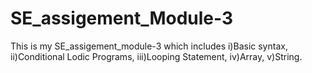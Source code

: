 # SE_assigement_Module-3
This is my SE_assigement_module-3 which includes i)Basic syntax, ii)Conditional Lodic Programs, iii)Looping Statement, iv)Array, v)String.
